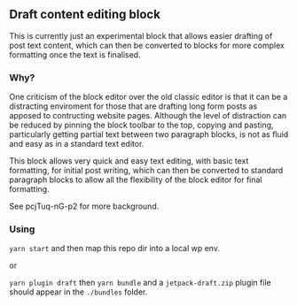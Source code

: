 ## Draft content editing block

This is currently just an experimental block that allows easier drafting of post text content, which can then be converted to blocks for more complex formatting once the text is finalised.

### Why?

One criticism of the block editor over the old classic editor is that it can be a distracting enviroment for those that are drafting long form posts as apposed to contructing website pages. Although the level of distraction can be reduced by pinning the block toolbar to the top, copying and pasting, particularly getting partial text between two paragraph blocks, is not as fluid and easy as in a standard text editor.

This block allows very quick and easy text editing, with basic text formatting, for initial post writing, which can then be converted to standard paragraph blocks to allow all the flexibility of the block editor for final formatting.

See pcjTuq-nG-p2 for more background.

### Using

`yarn start` and then map this repo dir into a local wp env.

or

`yarn plugin draft` then `yarn bundle` and a `jetpack-draft.zip` plugin file should appear in the `./bundles` folder.
